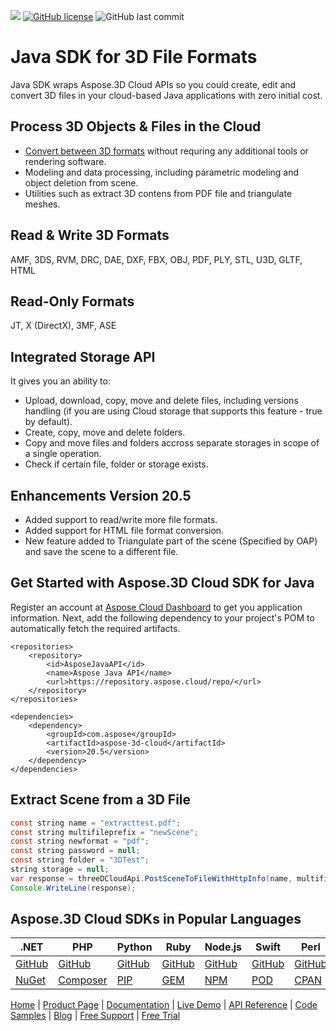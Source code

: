 ![](https://img.shields.io/badge/REST%20API-v3.0-lightgrey) [![GitHub license](https://img.shields.io/github/license/aspose-3d-cloud/aspose-3d-cloud-java)](https://github.com/aspose-3d-cloud/aspose-3d-cloud-java/blob/master/LICENSE) ![GitHub last commit](https://img.shields.io/github/last-commit/Aspose-3D-Cloud/aspose-3d-cloud-java)

# Java SDK for 3D File Formats

Java SDK wraps Aspose.3D Cloud APIs so you could create, edit and convert 3D files in your cloud-based Java applications with zero initial cost.

## Process 3D Objects & Files in the Cloud

- [Convert between 3D formats](https://docs.aspose.cloud/3d/converting-between-formats-using-aspose-3d-cloud/) without requring any additional tools or rendering software.
- Modeling and data processing, including parametric modeling and object deletion from scene.
- Utilities such as extract 3D contens from PDF file and triangulate meshes.

## Read & Write 3D Formats

AMF, 3DS, RVM, DRC, DAE, DXF, FBX, OBJ, PDF, PLY, STL, U3D, GLTF, HTML

## Read-Only Formats

JT, X (DirectX), 3MF, ASE

## Integrated Storage API

It gives you an ability to:

- Upload, download, copy, move and delete files, including versions handling (if you are using Cloud storage that supports this feature - true by default).
- Create, copy, move and delete folders.
- Copy and move files and folders accross separate storages in scope of a single operation.
- Check if certain file, folder or storage exists.

## Enhancements Version 20.5
- Added support to read/write more file formats.
- Added support for HTML file format conversion.
- New feature added to Triangulate part of the scene (Specified by OAP) and save the scene to a different file.

## Get Started with Aspose.3D Cloud SDK for Java

Register an account at [Aspose Cloud Dashboard](https://dashboard.aspose.cloud/#/apps) to get you application information. Next, add the following dependency to your project's POM to automatically fetch the required artifacts.

```
<repositories>
    <repository>
        <id>AsposeJavaAPI</id>
        <name>Aspose Java API</name>
        <url>https://repository.aspose.cloud/repo/</url>
    </repository>
</repositories>
```
```
<dependencies>
    <dependency>
        <groupId>com.aspose</groupId>
        <artifactId>aspose-3d-cloud</artifactId>
        <version>20.5</version>
    </dependency>
</dependencies>
```

## Extract Scene from a 3D File

```java
const string name = "extracttest.pdf";
const string multifileprefix = "newScene";
const string newformat = "pdf";
const string password = null;
const string folder = "3DTest";
string storage = null;
var response = threeDCloudApi.PostSceneToFileWithHttpInfo(name, multifileprefix, newformat, password, folder, storage);
Console.WriteLine(response);
```

## Aspose.3D Cloud SDKs in Popular Languages

| .NET | PHP | Python | Ruby | Node.js | Swift | Perl | GO |
|---|---|---|---|---|---|---|---|
| [GitHub](https://github.com/aspose-3d-cloud/aspose-3d-cloud-dotnet) | [GitHub](https://github.com/Aspose-3D-Cloud/aspose-3d-cloud-php) | [GitHub](https://github.com/Aspose-3D-Cloud/aspose-3d-cloud-python) | [GitHub](https://github.com/Aspose-3D-Cloud/aspose-3d-cloud-ruby)  | [GitHub](https://github.com/Aspose-3D-Cloud/aspose-3d-cloud-node) | [GitHub](https://github.com/aspose-3d-cloud/aspose-3d-cloud-swift) | [GitHub](https://github.com/Aspose-3D-Cloud/aspose-3d-cloud-perl) | [GitHub](https://github.com/Aspose-3D-Cloud/aspose-3d-cloud-go) |
| [NuGet](https://www.nuget.org/packages/Aspose.3D-Cloud/) | [Composer](https://packagist.org/packages/aspose/3d-sdk-php) | [PIP](https://pypi.org/project/aspose3dcloud/) | [GEM](https://rubygems.org/gems/aspose_3d_cloud)  | [NPM](https://www.npmjs.com/package/aspose3dcloud) | [POD](https://cocoapods.org/pods/Aspose3DCloud) |  [CPAN](https://metacpan.org/release/AsposeThreeDCloud-ThreeDCloudApi) | [GO](https://pkg.go.dev/github.com/Aspose-3D-Cloud/aspose-3d-cloud-go/v20?tab=overview) |

[Home](https://www.aspose.cloud) | [Product Page](https://products.aspose.cloud/3d/java) | [Documentation](https://docs.aspose.cloud/3d/) | [Live Demo](https://products.aspose.app/3d/family) | [API Reference](https://apireference.aspose.cloud/3d/) | [Code Samples](https://github.com/Aspose-3D-Cloud/aspose-3D-cloud-java/tree/master/src/test/java/com/aspose/cloud/threed/api) | [Blog](https://blog.aspose.cloud/category/3d/) | [Free Support](https://forum.aspose.cloud/c/3d) | [Free Trial](https://dashboard.aspose.cloud/#/apps)
